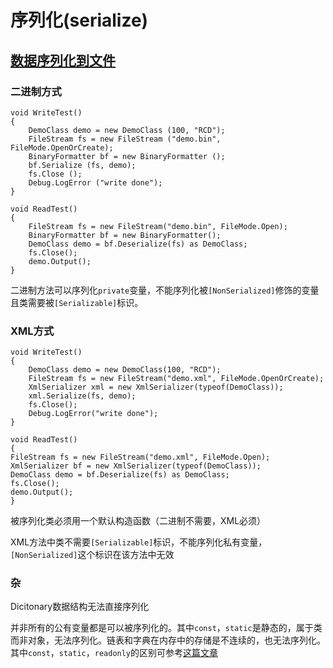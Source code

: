 # 序列化(serialize)

## [数据序列化到文件](http://xamclub.com/archives/761)

### 二进制方式

```
void WriteTest()
{
    DemoClass demo = new DemoClass (100, "RCD");
    FileStream fs = new FileStream ("demo.bin", FileMode.OpenOrCreate);
    BinaryFormatter bf = new BinaryFormatter ();
    bf.Serialize (fs, demo);
    fs.Close ();
    Debug.LogError ("write done");
}

void ReadTest()
{
    FileStream fs = new FileStream("demo.bin", FileMode.Open);
    BinaryFormatter bf = new BinaryFormatter();
    DemoClass demo = bf.Deserialize(fs) as DemoClass;
    fs.Close();
    demo.Output();
}
```

二进制方法可以序列化`private`变量，不能序列化被`[NonSerialized]`修饰的变量且类需要被`[Serializable]`标识。

### XML方式

```
void WriteTest()
{
    DemoClass demo = new DemoClass(100, "RCD");
    FileStream fs = new FileStream("demo.xml", FileMode.OpenOrCreate);
    XmlSerializer xml = new XmlSerializer(typeof(DemoClass));
    xml.Serialize(fs, demo);
    fs.Close();
    Debug.LogError("write done");
}

void ReadTest()
{
FileStream fs = new FileStream("demo.xml", FileMode.Open);
XmlSerializer bf = new XmlSerializer(typeof(DemoClass));
DemoClass demo = bf.Deserialize(fs) as DemoClass;
fs.Close();
demo.Output();
}
```

被序列化类必须用一个默认构造函数（二进制不需要，XML必须）

XML方法中类不需要`[Serializable]`标识，不能序列化私有变量，`[NonSerialized]`这个标识在该方法中无效

### 杂

Dicitonary数据结构无法直接序列化

并非所有的公有变量都是可以被序列化的。其中`const`，`static`是静态的，属于类而非对象，无法序列化。链表和字典在内存中的存储是不连续的，也无法序列化。其中`const`，`static`，`readonly`的区别可参考[这篇文章](http://www.cnblogs.com/suizhikuo/p/4739388.html)